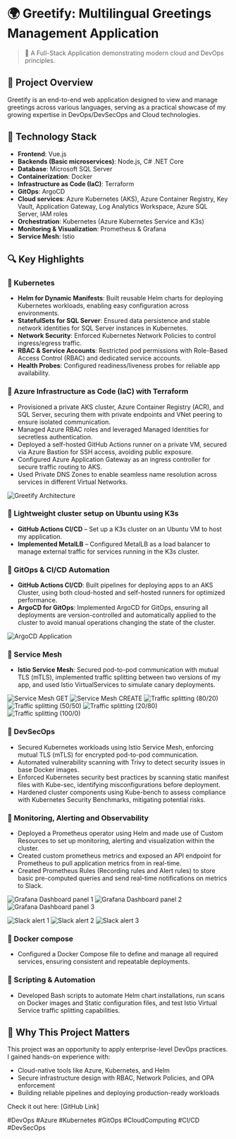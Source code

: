# 🌍 Greetify: Multilingual Greetings Management Application

> 🚀 A Full-Stack Application demonstrating modern cloud and DevOps principles.

## 📝 Project Overview

Greetify is an end-to-end web application designed to view and manage greetings across various languages, serving as a practical showcase of my growing expertise in DevOps/DevSecOps and Cloud technologies.

## 🚀 Technology Stack

- **Frontend**: Vue.js
- **Backends (Basic microservices)**: Node.js, C# .NET Core
- **Database**: Microsoft SQL Server
- **Containerization**: Docker
- **Infrastructure as Code (IaC)**: Terraform
- **GitOps**: ArgoCD
- **Cloud services**: Azure Kubernetes (AKS), Azure Container Registry, Key Vault, Application Gateway, Log Analytics Workspace, Azure SQL Server, IAM roles
- **Orchestration**: Kubernetes (Azure Kubernetes Service and K3s)
- **Monitoring & Visualization**: Prometheus & Grafana
- **Service Mesh**: Istio

## 🔍 Key Highlights

### 🔹 Kubernetes

- **Helm for Dynamic Manifests**: Built reusable Helm charts for deploying Kubernetes workloads, enabling easy configuration across environments.
- **StatefulSets for SQL Server**: Ensured data persistence and stable network identities for SQL Server instances in Kubernetes.
- **Network Security**: Enforced Kubernetes Network Policies to control ingress/egress traffic.
- **RBAC & Service Accounts**: Restricted pod permissions with Role-Based Access Control (RBAC) and dedicated service accounts.
- **Health Probes**: Configured readiness/liveness probes for reliable app availability.

### 🔹 Azure Infrastructure as Code (IaC) with Terraform

- Provisioned a private AKS cluster, Azure Container Registry (ACR), and SQL Server, securing them with private endpoints and VNet peering to ensure isolated communication.
- Managed Azure RBAC roles and leveraged Managed Identities for secretless authentication.
- Deployed a self-hosted GitHub Actions runner on a private VM, secured via Azure Bastion for SSH access, avoiding public exposure.
- Configured Azure Application Gateway as an ingress controller for secure traffic routing to AKS.
- Used Private DNS Zones to enable seamless name resolution across services in different Virtual Networks.

![Greetify Architecture](https://github.com/Terraformix/greetify/blob/main/azure-architecture-diagram.jpg)


### 🔹 Lightweight cluster setup on Ubuntu using K3s

- **GitHub Actions CI/CD** – Set up a K3s cluster on an Ubuntu VM to host my application.
- **Implemented MetalLB** – Configured MetalLB as a load balancer to manage external traffic for services running in the K3s cluster.


### 🔹 GitOps & CI/CD Automation

- **GitHub Actions CI/CD**: Built pipelines for deploying apps to an AKS Cluster, using both cloud-hosted and self-hosted runners for optimized performance.
- **ArgoCD for GitOps**: Implemented ArgoCD for GitOps, ensuring all deployments are version-controlled and automatically applied to the cluster to avoid manual operations changing the state of the cluster.

![ArgoCD Application](https://github.com/Terraformix/greetify/blob/main/argocd.jpg)


### 🔹 Service Mesh

- **Istio Service Mesh**: Secured pod-to-pod communication with mutual TLS (mTLS), implemented traffic splitting between two versions of my app, and used Istio VirtualServices to simulate canary deployments.

![Service Mesh GET](https://github.com/Terraformix/greetify/blob/main/service-mesh-get.png)
![Service Mesh CREATE](https://github.com/Terraformix/greetify/blob/main/service-mesh-createpng.png)
![Traffic splitting (80/20)](https://github.com/Terraformix/greetify/blob/main/trafficsplit-80-20.png)
![Traffic splitting (50/50)](https://github.com/Terraformix/greetify/blob/main/trafficsplit-50-50.png)
![Traffic splitting (20/80)](https://github.com/Terraformix/greetify/blob/main/trafficsplit-20-80.png)
![Traffic splitting (100/0)](https://github.com/Terraformix/greetify/blob/main/trafficsplit-100-0.png)


### 🔹 DevSecOps

- Secured Kubernetes workloads using Istio Service Mesh, enforcing mutual TLS (mTLS) for encrypted pod-to-pod communication.
- Automated vulnerability scanning with Trivy to detect security issues in base Docker images.
- Enforced Kubernetes security best practices by scanning static manifest files with Kube-sec, identifying misconfigurations before deployment.
- Hardened cluster components using Kube-bench to assess compliance with Kubernetes Security Benchmarks, mitigating potential risks.

### 🔹 Monitoring, Alerting and Observability

- Deployed a Prometheus operator using Helm and made use of Custom Resources to set up monitoring, alerting and visualization within the cluster.
- Created custom prometheus metrics and exposed an API endpoint for Prometheus to pull application metrics from in real-time.
- Created Prometheus Rules (Recording rules and Alert rules) to store basic pre-computed queries and send real-time notifications on metrics to Slack.

![Grafana Dashboard panel 1](https://github.com/Terraformix/greetify/blob/main/grafana-1.png)
![Grafana Dashboard panel 2](https://github.com/Terraformix/greetify/blob/main/grafana-2.png)
![Grafana Dashboard panel 3](https://github.com/Terraformix/greetify/blob/main/grafana-3.png)

![Slack alert 1](https://github.com/Terraformix/greetify/blob/main/alert-1.jpg)
![Slack alert 2](https://github.com/Terraformix/greetify/blob/main/alert-2.jpg)
![Slack alert 3](https://github.com/Terraformix/greetify/blob/main/alert-3.jpg)

### 🔹 Docker compose

- Configured a Docker Compose file to define and manage all required services, ensuring consistent and repeatable deployments.


### 🔹 Scripting & Automation

- Developed Bash scripts to automate Helm chart installations, run scans on Docker images and Static configuration files, and test Istio Virtual Service traffic splitting capabilities.

## 🔐 Why This Project Matters

This project was an opportunity to apply enterprise-level DevOps practices. I gained hands-on experience with:

- Cloud-native tools like Azure, Kubernetes, and Helm
- Secure infrastructure design with RBAC, Network Policies, and OPA enforcement
- Building reliable pipelines and deploying production-ready workloads

Check it out here: [GitHub Link]

#DevOps #Azure #Kubernetes #GitOps #CloudComputing #CI/CD #DevSecOps
